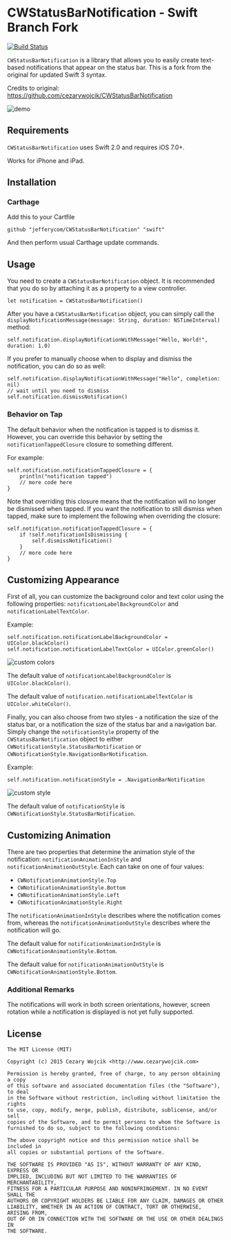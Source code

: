 # CWStatusBarNotification - Swift Branch Fork

[![Build Status](https://travis-ci.org/cezarywojcik/CWStatusBarNotification.png?branch=master)](https://travis-ci.org/cezarywojcik/CWStatusBarNotification)

`CWStatusBarNotification` is a library that allows you to easily create text-based notifications that appear on the status bar.  This is a fork from the original for updated Swift 3 syntax.

Credits to original: https://github.com/cezarywojcik/CWStatusBarNotification

![demo](screenshots/demo.gif)

## Requirements

`CWStatusBarNotification` uses Swift 2.0 and requires iOS 7.0+.

Works for iPhone and iPad.

## Installation

### Carthage 

Add this to your Cartfile
```
github "jefferycom/CWStatusBarNotification" "swift"
```

And then perform usual Carthage update commands.

## Usage

You need to create a `CWStatusBarNotification` object. It is recommended that you do so by attaching it as a property to a view controller.

```
let notification = CWStatusBarNotification()
```

After you have a `CWStatusBarNotification` object, you can simply call the `displayNotificationMessage(message: String, duration: NSTimeInterval)` method:

```
self.notification.displayNotificationWithMessage("Hello, World!", duration: 1.0)
```

If you prefer to manually choose when to display and dismiss the notification, you can do so as well:

```
self.notification.displayNotificationWithMessage("Hello", completion: nil)
// wait until you need to dismiss
self.notification.dismissNotification()
```

### Behavior on Tap

The default behavior when the notification is tapped is to dismiss it. However, you can override this behavior by setting the `notificationTappedClosure` closure to something different. 

For example:
```
self.notification.notificationTappedClosure = {
    println("notification tapped")
    // more code here
}
```

Note that overriding this closure means that the notification will no longer be dismissed when tapped. If you want the notification to still dismiss when tapped, make sure to implement the following when overriding the closure:

```
self.notification.notificationTappedClosure = {
    if !self.notificationIsDismissing {
        self.dismissNotification()
    }
    // more code here
}
```

## Customizing Appearance

First of all, you can customize the background color and text color using the following properties: `notificationLabelBackgroundColor` and `notificationLabelTextColor`.

Example:

```
self.notification.notificationLabelBackgroundColor = UIColor.blackColor()
self.notification.notificationLabelTextColor = UIColor.greenColor()
```

![custom colors](screenshots/ss1.gif)

The default value of `notificationLabelBackgroundColor` is `UIColor.blackColor()`.

The default value of `notification.notificationLabelTextColor` is `UIColor.whiteColor()`.

Finally, you can also choose from two styles - a notification the size of the status bar, or a notification the size of the status bar and a navigation bar. Simply change the `notificationStyle` property of the `CWStatusBarNotification` object to either `CWNotificationStyle.StatusBarNotification` or `CWNotificationStyle.NavigationBarNotification`.

Example:

```
self.notification.notificationStyle = .NavigationBarNotification
```

![custom style](screenshots/ss2.gif)

The default value of `notificationStyle` is `CWNotificationStyle.StatusBarNotification`.

## Customizing Animation

There are two properties that determine the animation style of the notification: `notificationAnimationInStyle` and `notificationAnimationOutStyle`. Each can take on one of four values:

* `CWNotificationAnimationStyle.Top`
* `CWNotificationAnimationStyle.Bottom`
* `CWNotificationAnimationStyle.Left`
* `CWNotificationAnimationStyle.Right`

The `notificationAnimationInStyle` describes where the notification comes from, whereas the `notificationAnimationOutStyle` describes where the notification will go.

The default value for `notificationAnimationInStyle` is `CWNotificationAnimationStyle.Bottom`.

The default value for `notificationAnimationOutStyle` is `CWNotificationAnimationStyle.Bottom`.

### Additional Remarks

The notifications will work in both screen orientations, however, screen rotation while a notification is displayed is not yet fully supported.

## License

    The MIT License (MIT)

    Copyright (c) 2015 Cezary Wojcik <http://www.cezarywojcik.com>

    Permission is hereby granted, free of charge, to any person obtaining a copy
    of this software and associated documentation files (the "Software"), to deal
    in the Software without restriction, including without limitation the rights
    to use, copy, modify, merge, publish, distribute, sublicense, and/or sell
    copies of the Software, and to permit persons to whom the Software is
    furnished to do so, subject to the following conditions:

    The above copyright notice and this permission notice shall be included in
    all copies or substantial portions of the Software.

    THE SOFTWARE IS PROVIDED "AS IS", WITHOUT WARRANTY OF ANY KIND, EXPRESS OR
    IMPLIED, INCLUDING BUT NOT LIMITED TO THE WARRANTIES OF MERCHANTABILITY,
    FITNESS FOR A PARTICULAR PURPOSE AND NONINFRINGEMENT. IN NO EVENT SHALL THE
    AUTHORS OR COPYRIGHT HOLDERS BE LIABLE FOR ANY CLAIM, DAMAGES OR OTHER
    LIABILITY, WHETHER IN AN ACTION OF CONTRACT, TORT OR OTHERWISE, ARISING FROM,
    OUT OF OR IN CONNECTION WITH THE SOFTWARE OR THE USE OR OTHER DEALINGS IN
    THE SOFTWARE.
